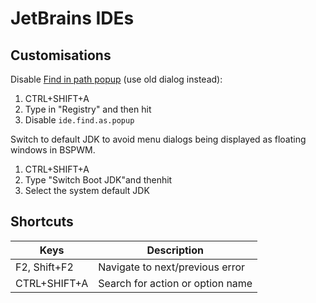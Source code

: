 # JetBrains IDEs

## Customisations

Disable [Find in path popup](https://www.jetbrains.com/help/idea/2017.1/find-and-replace-in-path.html) (use old dialog instead):

1. CTRL+SHIFT+A
1. Type in "Registry" and then hit <Enter>
1. Disable `ide.find.as.popup`

Switch to default JDK to avoid menu dialogs being displayed as floating windows in BSPWM.

1. CTRL+SHIFT+A
1. Type "Switch Boot JDK"and thenhit <Enter>
1. Select the system default JDK

## Shortcuts

Keys | Description
--- | ---
F2, Shift+F2 | Navigate to next/previous error
CTRL+SHIFT+A | Search for action or option name

